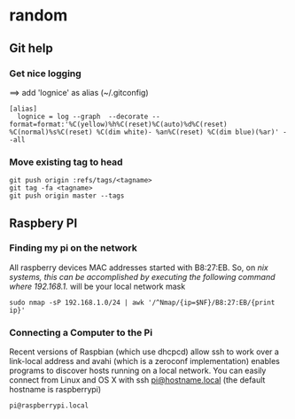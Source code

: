 # random

## Git help

### Get nice logging

==> add 'lognice' as alias (~/.gitconfig)
```
[alias]
  lognice = log --graph  --decorate --format=format:'%C(yellow)%h%C(reset)%C(auto)%d%C(reset) %C(normal)%s%C(reset) %C(dim white)- %an%C(reset) %C(dim blue)(%ar)' --all
```


### Move existing tag to head
```
git push origin :refs/tags/<tagname>
git tag -fa <tagname>
git push origin master --tags
```


## Raspbery PI 

### Finding my pi on the network 

All raspberry devices MAC addresses started with B8:27:EB.
So, on *nix systems, this can be accomplished by executing the following command where 192.168.1.* will be your local network mask
```
sudo nmap -sP 192.168.1.0/24 | awk '/^Nmap/{ip=$NF}/B8:27:EB/{print ip}'
```

### Connecting a Computer to the Pi
Recent versions of Raspbian (which use dhcpcd) allow ssh to work over a link-local address and avahi (which is a zeroconf implementation) enables programs to discover hosts running on a local network.
You can easily connect from Linux and OS X with ssh pi@hostname.local (the default hostname is raspberrypi)
````
pi@raspberrypi.local
````

